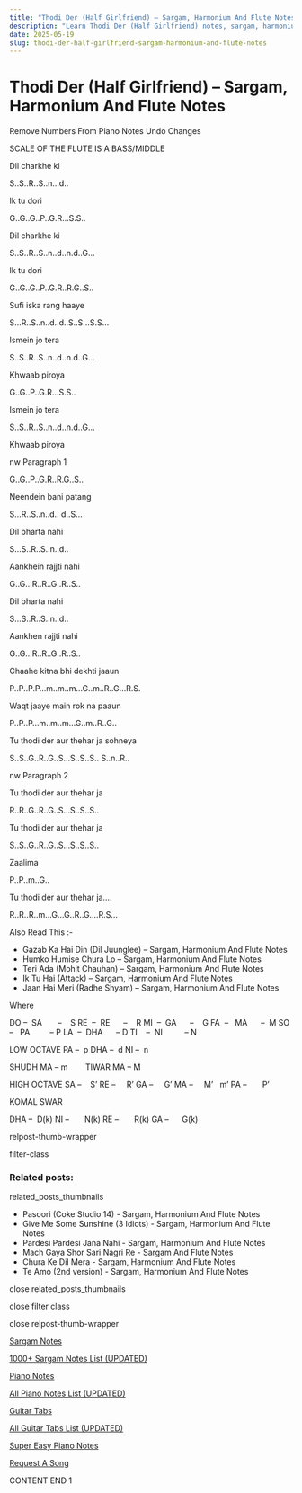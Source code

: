 ```yaml
---
title: "Thodi Der (Half Girlfriend) – Sargam, Harmonium And Flute Notes"
description: "Learn Thodi Der (Half Girlfriend) notes, sargam, harmonium notations and flute notes. Easy step-by-step tutorial for beginners."
date: 2025-05-19
slug: thodi-der-half-girlfriend-sargam-harmonium-and-flute-notes
---
```


# Thodi Der (Half Girlfriend) – Sargam, Harmonium And Flute Notes

Remove Numbers From Piano Notes
Undo Changes

SCALE OF THE FLUTE IS A BASS/MIDDLE

Dil charkhe ki

S..S..R..S..n…d..

Ik tu dori

G..G..G..P..G.R…S.S..

Dil charkhe ki

S..S..R..S..n..d..n.d..G…

Ik tu dori

G..G..G..P..G.R..R.G..S..

Sufi iska rang haaye

S…R..S..n..d..d..S..S…S.S…

Ismein jo tera

S..S..R..S..n..d..n.d..G…

Khwaab piroya

G..G..P..G.R…S.S..

Ismein jo tera

S..S..R..S..n..d..n.d..G…

Khwaab piroya

nw Paragraph 1

G..G..P..G.R..R.G..S..

Neendein bani patang

S…R..S..n..d.. d..S…

Dil bharta nahi

S…S..R..S..n..d..

Aankhein rajjti nahi

G..G…R..R..G..R..S..

Dil bharta nahi

S…S..R..S..n..d..

Aankhen rajjti nahi

G..G…R..R..G..R..S..

Chaahe kitna bhi dekhti jaaun

P..P..P.P…m..m..m…G..m..R..G…R.S.

Waqt jaaye main rok na paaun

P..P..P…m..m..m…G..m..R..G..

Tu thodi der aur thehar ja sohneya

S..S..G..R..G..S…S..S..S.. S..n..R..

nw Paragraph 2

Tu thodi der aur thehar ja

R..R..G..R..G..S…S..S..S..

Tu thodi der aur thehar ja

S..S..G..R..G..S…S..S..S..

Zaalima

P..P..m..G..

Tu thodi der aur thehar ja….

R..R..R..m…G…G..R..G….R.S…

Also Read This :-

* Gazab Ka Hai Din (Dil Juunglee) – Sargam, Harmonium And Flute Notes
* Humko Humise Chura Lo – Sargam, Harmonium And Flute Notes
* Teri Ada (Mohit Chauhan) – Sargam, Harmonium And Flute Notes
* Ik Tu Hai (Attack) – Sargam, Harmonium And Flute Notes
* Jaan Hai Meri (Radhe Shyam) – Sargam, Harmonium And Flute Notes

Where

DO –  SA       –    S
RE  –  RE      –    R
MI  –  GA      –    G
FA  –   MA      –  M
SO  –   PA         – P
LA  –  DHA      – D
TI    –  NI          – N

LOW OCTAVE
PA –  p
DHA –  d
NI –  n

SHUDH MA – m        TIWAR MA – M

HIGH OCTAVE
SA –    S’
RE –     R’
GA –     G’
MA –     M’   m’
PA –       P’

KOMAL SWAR

DHA –  D(k)
NI –       N(k)
RE –       R(k)
GA –      G(k)

relpost-thumb-wrapper

filter-class

### Related posts:

related_posts_thumbnails

* Pasoori (Coke Studio 14) - Sargam, Harmonium And Flute Notes
* Give Me Some Sunshine (3 Idiots) - Sargam, Harmonium And Flute Notes
* Pardesi Pardesi Jana Nahi - Sargam, Harmonium And Flute Notes
* Mach Gaya Shor Sari Nagri Re - Sargam And Flute Notes
* Chura Ke Dil Mera - Sargam, Harmonium And Flute Notes
* Te Amo (2nd version) - Sargam, Harmonium And Flute Notes

close related_posts_thumbnails

close filter class

close relpost-thumb-wrapper

[Sargam Notes](/sargam-notes.html)

[1000+ Sargam Notes List (UPDATED)](/all-songs-list-sargam-notes.html)

[Piano Notes](/piano-notes.html)

[All Piano Notes List (UPDATED)](/all-songs-list-piano-notes.html)

[Guitar Tabs](/guitar-tabs.html)

[All Guitar Tabs List (UPDATED)](/all-songs-list-guitar-tabs.html)

[Super Easy Piano Notes](https://studywall.in/)

[Request A Song](/request-a-song.html)

CONTENT END 1

